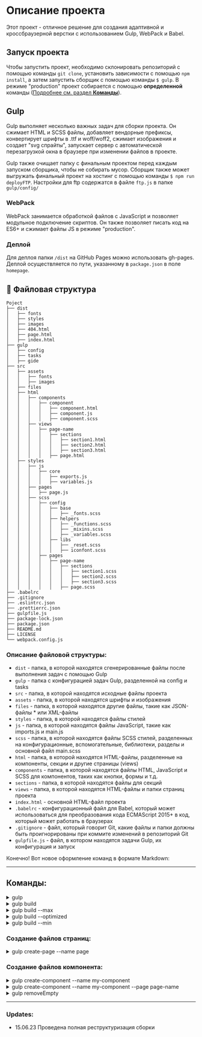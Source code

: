 # Описание проекта

Этот проект - отличное решение для создания адаптивной и кроссбраузерной верстки с использованием Gulp, WebPack и Babel.

## Запуск проекта

Чтобы запустить проект, необходимо склонировать репозиторий с помощью команды `git clone`, установить зависимости с помощью `npm install`, а затем запустить сборщик с помощью команды `$ gulp`. В режиме "production" проект собирается с помощью **определенной** команды (<u>Подробнее см. раздел **Команды**</u>).

## Gulp

Gulp выполняет несколько важных задач для сборки проекта.
Он сжимает HTML и SCSS файлы, добавляет вендорные префиксы, конвертирует шрифты в .ttf и woff/woff2, сжимает изображения и создает "svg cпрайты", запускает сервер с автоматической перезагрузкой окна в браузере при изменении файлов в проекте.

Gulp также очищает папку с финальным проектом перед каждым запуском сборщика, чтобы не собирать мусор. Сборщик также может выгружать финальный проект на хостинг с помощью команды `$ npm run deployFTP`.
Настройки для ftp содержатся в файле `ftp.js` в папке `gulp/config/`

### WebPack

WebPack занимается обработкой файлов c JavaScript и позволяет модульное подключение скриптов. Он также позволяет писать код на ES6+ и сжимает файлы JS в режиме "production".

### Деплой

Для деплоя папки `/dist` на GitHub Pages можно использовать gh-pages. Деплой осуществляется по пути, указанному в `package.json` в поле `homepage`.

## :open_file_folder: Файловая структура

```
Poject
├── dist
│   ├── fonts
│   ├── styles
│   ├── images
│   ├── 404.html
│   ├── page.html
│   ├── index.html
├── gulp
│   ├── config
│   ├── tasks
│   ├── gide
├── src
│   ├── assets
│   │   ├── fonts
│   │   ├── images
│   ├── files
│   ├── html
│   │   ├── components
│   │   │   ├── component
│   │   │   │   ├── component.html
│   │   │   │   ├── component.js
│   │   │   │   ├── component.scss
│   │   ├── views
│   │   │   ├── page-name
│   │   │   │   ├── sections
│   │   │   │   │   ├── section1.html
│   │   │   │   │   ├── section2.html
│   │   │   │   │   ├── section3.html
│   │   │   │   ├── page.html
│   ├── styles
│   │   ├── js
│   │   │   ├── core
│   │   │   │   ├── exports.js
│   │   │   │   ├── variables.js
│   │   ├── pages
│   │   │   ├── page.js
│   │   ├── scss
│   │   │   ├── config
│   │   │   │   ├── base
│   │   │   │   │   ├── _fonts.scss
│   │   │   │   ├── helpers
│   │   │   │   │   ├── _functions.scss
│   │   │   │   │   ├── _mixins.scss
│   │   │   │   │   ├── _variables.scss
│   │   │   │   ├── libs
│   │   │   │   │   ├── _reset.scss
│   │   │   │   │   ├── iconfont.scss
│   │   │   ├── pages
│   │   │   │   ├── page-name
│   │   │   │   │   ├── sections
│   │   │   │   │   │   ├── section1.scss
│   │   │   │   │   │   ├── section2.scss
│   │   │   │   │   │   ├── section3.scss
│   │   │   │   │   ├── page.scss
├── .babelrc
├── .gitignore
├── .eslintrc.json
├── .prettierrc.json
├── gulpfile.js
├── package-lock.json
├── package.json
├── README.md
├── LICENSE
└── webpack.config.js
```

### Описание файловой структуры:

- `dist` - папка, в которой находятся сгенерированные файлы после выполнения задач с помощью Gulp
- `gulp` - папка с конфигурацией задач Gulp, разделенной на config и tasks
- `src` - папка, в которой находятся исходные файлы проекта
- `assets` - папка, в которой находятся шрифты и изображения
- `files` - папка, в которой находятся другие файлы, такие как JSON-файлы \* или XML-файлы
- `styles` - папка, в которой находятся файлы стилей
- `js` - папка, в которой находятся файлы JavaScript, такие как imports.js и main.js
- `scss` - папка, в которой находятся файлы SCSS стилей, разделенных на конфигурационные, вспомогательные, библиотеки, разделы и основной файл main.scss
- `html` - папка, в которой находятся HTML-файлы, разделенные на компоненты, секции и другие страницы (views)
- `components` - папка, в которой находятся файлы HTML, JavaScript и SCSS для компонентов, таких как кнопки, формы и т.д.
- `sections` - папка, в которой находятся файлы для секций
- `views` - папка, в которой находятся HTML-файлы и папки страниц проекта
- `index.html` - основной HTML-файл проекта
- `.babelrc` - конфигурационный файл для Babel, который может использоваться для преобразования кода ECMAScript 2015+ в код, который может работать в браузерах
- `.gitignore` - файл, который говорит Git, какие файлы и папки должны быть проигнорированы при коммите изменений в репозиторий Git
- `gulpfile.js` - файл, в котором находятся задачи Gulp, их конфигурация и запуск

Конечно! Вот новое оформление команд в формате Markdown:

---

## Команды:

<details>
<summary>gulp</summary>

Запускает тестовый сервер для разработки проекта.
</details>

<details>
<summary>gulp build</summary>

Сборка для продакшн, стандартная:

- Минифицирует только css.
- Переносит изображения в папку images **без оптимизации**.
</details>

<details>
<summary>gulp build --max</summary>

Сборка для продакшн, максимальная:

- Минифицирует **css**, **html** и файлы изображений.
- Переносит изображения в папку **images**, **с оптимизацией**.
- Добавляет `.webp` изображения и встраивает их в html при помощи тега `<picture>`.

<span style="color:red">**Внимание!** Изображения сжимаются, но теряют качество.</span>
</details>

<details>
<summary>gulp build --optimized</summary>

Сборка для продакшн, оптимизированная:

- Минифицирует только css.
- Переносит изображения в папку images, **с оптимизацией**.
</details>

<details>
<summary>gulp build --min</summary>

Сборка для продакшн, минимальная:

- Минифицирует только css и html файлы. Всё остальное собирает без вмешательства.
</details>

### Создание файлов страниц:

<details>
<summary>gulp create-page --name page</summary>

- Эта команда позволяет создавать новые страницы для проекта.
- Для использования таска выполните команду `gulp create-page --name page`, где **page** - название страницы.
- Таск создает три файла: `page.html`, `my-component.scss` и `page.js`. Файлы будут созданы в директориях `src/html/views`, `src/html/styles/scss/pages` и `src/html/styles/js/pages`.
</details>

### Создание файлов компонента:

<details>
<summary>gulp create-component --name my-component</summary>

- Эта команда позволяет создавать новые компоненты для проекта.
- Для использования таска необходимо выполнить команду `gulp create-component --name my-component --page page-name`, где **my-component** - имя компонента, а **page-name** - название страницы (нужно для того, чтобы автоматически импортировать файлы компонентов в файлы страницы).
- Таск создает три файла: `my-component.html`, `my-component.scss` и `my-component.js`. Файлы будут созданы в директории `src/html/components`.
- Все импорты теперь добавляются автоматически, scss файлы компонента добавляются в `scss/pages/им

я_страницы.scss`, а js файлы в `js/pages/имя_страницы.js`.
- Важно убедиться, что директория `src/html/components` уже существует, иначе таск не выполнится.
- Если имя компонента не будет указано при вызове команды, то будет выведено сообщение об ошибке "Component name is not provided!" и таск завершится без создания файлов.
- Если имя страницы не будет указано при вызове команды, то компонент будет создан без импортирования файлов компонента в файлы страницы.
</details>

<details>
<summary>gulp create-component --name my-component --page page-name</summary>

- Эта команда позволяет создавать новые компоненты для проекта.
- Для использования таска необходимо выполнить команду `gulp create-component --name my-component --page page-name`, где **my-component** - имя компонента, а **page-name** - название страницы (нужно для того, чтобы автоматически импортировать файлы компонентов в файлы страницы).
- Таск создает три файла: `my-component.html`, `my-component.scss` и `my-component.js`. Файлы будут созданы в директории `src/html/components`.
- Все импорты теперь добавляются автоматически, scss файлы компонента добавляются в `scss/pages/имя_страницы.scss`, а js файлы в `js/pages/имя_страницы.js`.
- Важно убедиться, что директория `src/html/components` уже существует, иначе таск не выполнится.
- Если имя компонента не будет указано при вызове команды, то будет выведено сообщение об ошибке "Component name is not provided!" и таск завершится без создания файлов.
- Если имя страницы не будет указано при вызове команды, то компонент будет создан без импортирования файлов компонента в файлы страницы.
</details>

<details>
<summary>gulp removeEmpty</summary>

Удаляет пустые файлы и папки, из папки `components`.
</details>

---

### Updates:

- 15.06.23 Проведена полная реструктуризация сборки
